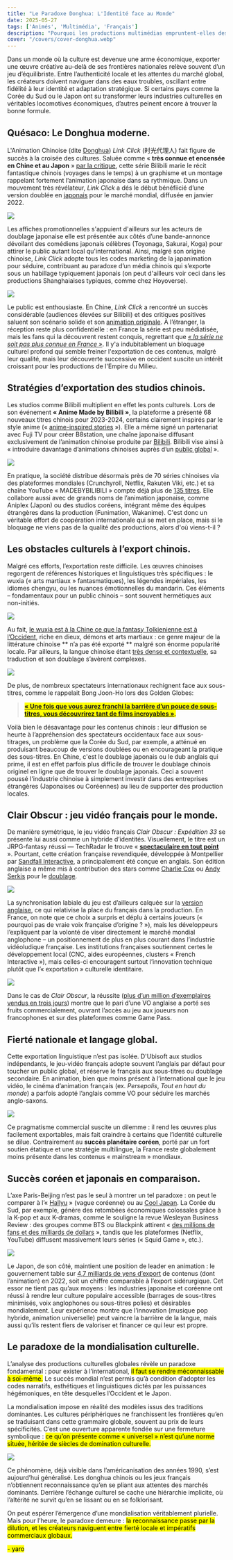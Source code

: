 ```yaml
---
title: "Le Paradoxe Donghua: L'Identité face au Monde"  
date: 2025-05-27  
tags: ['Animés', 'Multimédia', 'Français']  
description: "Pourquoi les productions multimédias empruntent-elles des esthétiques étrangères ?"
cover: "/covers/cover-donghua.webp"
---
```


Dans un monde où la culture est devenue une arme économique, exporter une œuvre créative au-delà de ses frontières nationales relève souvent d’un jeu d’équilibriste. Entre l’authenticité locale et les attentes du marché global, les créateurs doivent naviguer dans des eaux troubles, oscillant entre fidélité à leur identité et adaptation stratégique. Si certains pays comme la Corée du Sud ou le Japon ont su transformer leurs industries culturelles en véritables locomotives économiques, d’autres peinent encore à trouver la bonne formule.

## Quésaco: Le Donghua moderne.

L'Animation Chinoise (dite [Donghua](https://en.wikipedia.org/wiki/Chinese_animation)) *Link Click* (时光代理人) fait figure de succès à la croisée des cultures. Saluée comme « **très connue et encensée en Chine et au Japon** » [par la critique](https://www.allocine.fr/series/ficheserie-29267/critiques/), cette série Bilibili marie le récit fantastique chinois (voyages dans le temps) à un graphisme et un montage rappelant fortement l’animation japonaise dans sa rythmique. Dans un mouvement très révélateur, *Link Click* a dés le début bénéfiicié d’une version doublée en [japonais]((https://animecorner.me/link-click-gets-new-trailer-and-visual-ahead-of-japanese-dub-premiere/#:~:text=Link%20Click%2C%20popular%20donghua%20series%2C,in%20Japan%20on%20January%209)) pour le marché mondial, diffusée en janvier 2022.

![](image-245.png)

Les affiches promotionnelles s'appuient d'ailleurs sur les acteurs de doublage japonaise elle est présentée aux côtés d’une bande-annonce dévoilant des comédiens japonais célèbres (Toyonaga, Sakurai, Koga) pour attirer le public autant local qu'international. Ainsi, malgré son origine chinoise, *Link Click* adopte tous les codes marketing de la japanimation pour séduire, contribuant au paradoxe d’un média chinois qui s’exporte sous un habillage typiquement japonais (on peut d'ailleurs voir ceci dans les productions Shanghaiaises typiques, comme chez Hoyoverse).

![](image-246.png)

Le public est enthousiaste. En Chine, *Link Click* a rencontré un succès considérable (audiences élevées sur Bilibili) et des critiques positives saluent son scénario solide et son [animation originale](https://www.allocine.fr/series/ficheserie-29267/critiques/#:~:text=Il%20est%20édité%20pour%20Bilibili,rivaliser%20avec%20de%20bons%20thrillers). À l’étranger, la réception reste plus confidentielle : en France la série est peu médiatisée, mais les fans qui la découvrent restent conquis, regrettant que [*« la série ne soit pas plus connue en France »*](https://www.allocine.fr/series/ficheserie-29267/critiques/#:~:text=Cet%20animé%20chinois%20est%20une,de%20voyager%20dans%20le%20passé). Il y'a indubitablement un bloquage culturel profond qui semble freiner l'exportation de ces contenus, malgré leur qualité, mais leur découverte successive en occident suscite un intérêt croissant pour les productions de l'Empire du Milieu.

## Stratégies d’exportation des studios chinois.

Les studios comme Bilibili multiplient en effet les ponts culturels. Lors de son événement **« Anime Made by Bilibili »**, la plateforme a présenté 68 nouveaux titres chinois pour 2023-2024, certains clairement inspirés par le style anime (« [anime-inspired stories](https://www.anitrendz.com/news/2023/09/28/bilibili-unveils-68-chinese-animation-titles-at-industry-event#:~:text=During%20the%20ANIME%20MADE%20BY,Be%20Hero%20X%2C%20among%20others) »). Elle a même signé un partenariat avec Fuji TV pour créer B8station, une chaîne japonaise diffusant exclusivement de l’animation chinoise produite par [Bilibili](https://www.anitrendz.com/news/2023/09/28/bilibili-unveils-68-chinese-animation-titles-at-industry-event#). Bilibili vise ainsi à « introduire davantage d’animations chinoises auprès d’un [public global](https://www.anitrendz.com/news/2023/09/28/bilibili-unveils-68-chinese-animation-titles-at-industry-event#) ».

![](image-247.png)

En pratique, la société distribue désormais près de 70 séries chinoises via des plateformes mondiales (Crunchyroll, Netflix, Rakuten Viki, etc.) et sa chaîne YouTube « MADEBYBILIBILI » compte déjà plus de [135 titres](https://www.anitrendz.com/news/2023/09/28/bilibili-unveils-68-chinese-animation-titles-at-industry-event#). Elle collabore aussi avec de grands noms de l’animation japonaise, comme Aniplex (Japon) ou des studios coréens, intégrant même des équipes étrangères dans la production (Funimation, Wakanime).
C'est donc un véritable effort de coopération internationale qui se met en place, mais si le bloquage ne viens pas de la qualité des productions, alors d'où viens-t-il ?

## Les obstacles culturels à l’export chinois.

Malgré ces efforts, l’exportation reste difficile. Les œuvres chinoises regorgent de références historiques et linguistiques très spécifiques : le wuxia (« arts martiaux » fantasmatiques), les légendes impériales, les idiomes chengyu, ou les nuances émotionnelles du mandarin. Ces éléments – fondamentaux pour un public chinois – sont souvent hermétiques aux non-initiés.

![](image-250.png)

Au fait, [le wuxia est à la Chine ce que la fantasy Tolkienienne est à l’Occident](https://www.reddit.com/r/Fantasy/comments/q7gdl4/clarifying_wuxia_xianxia_and_related_chinese/?show=original), riche en dieux, démons et arts martiaux : ce genre majeur de la littérature chinoise ** n’a pas été exporté ** malgré son énorme popularité locale. Par ailleurs, la langue chinoise étant [très dense et contextuelle](https://www.researchgate.net/publication/368829582_HULAT_at_SemEval-2023_Task_9_Data_augmentation_for_pre-trained_transformers_applied_to_Multilingual_Tweet_Intimacy_Analysis), sa traduction et son doublage s’avèrent complexes.

![](image-251.png)

De plus, de nombreux spectateurs internationaux rechignent face aux sous-titres, comme le rappelait Bong Joon-Ho lors des Golden Globes:
> <mark> [ **« Une fois que vous aurez franchi la barrière d’un pouce de sous-titres, vous découvrirez tant de films incroyables »**](https://www.dazeddigital.com/film-tv/article/47346/1/parasite-director-bong-joon-ho-golden-globes-subtitles-foreign-language-films#:~:text=“Once%20you%20overcome%20the%20one,acceptance%20speech%20mostly%20in%20Korean). </mark>

Voilà bien le désavantage pour les contenus chinois : leur diffusion se heurte à l’appréhension des spectateurs occidentaux face aux sous-titrages, un problème que la Corée du Sud, par exemple, a atténué en produisant beaucoup de versions doublées ou en encourageant la pratique des sous-titres. En Chine, c'est le doublage japonais ou le dub anglais qui prime, il est en effet parfois plus difficile de trouver le doublage chinois originel en ligne que de trouver le doublage japonais. Ceci a souvent poussé l'industrie chinoise à simplement investir dans des entreprises étrangères (Japonaises ou Coréennes) au lieu de supporter des production locales.

## Clair Obscur : jeu vidéo français pour le monde.

De manière symétrique, le jeu vidéo français *Clair Obscur : Expédition 33* se présente lui aussi comme un hybride d’identités. Visuellement, le titre est un JRPG-fantasy réussi — TechRadar le trouve « [**spectaculaire en tout point**](https://www.techradar.com/gaming/clair-obscur-expedition-33-review#:~:text=) ». Pourtant, cette création française revendiquée, développée à Montpellier par [Sandfall Interactive](https://www.sandfall.co), a principalement été conçue en anglais. Son édition anglaise a même mis à contribution des stars comme [Charlie Cox](https://en.wikipedia.org/wiki/Charlie_Cox) ou [Andy Serkis](https://en.wikipedia.org/wiki/Andy_Serkis) pour le [doublage](https://fr.wikipedia.org/wiki/Clair_Obscur:_Expedition_33#:~:text=Le%20soutien%20financier%20de%20l%27éditeur,9).

![](image-252.png)

La synchronisation labiale du jeu est d’ailleurs calquée sur la [version anglaise](https://fr.wikipedia.org/wiki/Clair_Obscur:_Expedition_33#:~:text=La%20synchronisation%20labiale%20des%20personnages,10), ce qui relativise la place du français dans la production. En France, on note que ce choix a surpris et déplu à certains joueurs (« pourquoi pas de vraie voix française d’origine ? »), mais les développeurs l’expliquent par la volonté de viser directement le marché mondial anglophone – un positionnement de plus en plus courant dans l’industrie vidéoludique française. Les institutions françaises soutiennent certes le développement local (CNC, aides européennes, clusters « French Interactive »), mais celles-ci encouragent surtout l’innovation technique plutôt que l’« exportation » culturelle identitaire.

![](image-253.png)

Dans le cas de *Clair Obscur*, la réussite ([plus d’un million d’exemplaires vendus en trois jours](https://www.radiotimes.com/technology/gaming/clair-obscur-expedition-33-sales-player-count/#:~:text=At%20the%20time%20of%20writing%2C,more%20than%201%20million%20copies)) montre que le pari d’une VO anglaise a porté ses fruits commercialement, ouvrant l’accès au jeu aux joueurs non francophones et sur des plateformes comme Game Pass.

## Fierté nationale et langage global.

Cette exportation linguistique n’est pas isolée. D'Ubisoft aux studios indépendants, le jeu-vidéo français adopte souvent l’anglais par défaut pour toucher un public global, et réserve le français aux sous-titres ou doublage secondaire. En animation, bien que moins présent à l’international que le jeu vidéo, le cinéma d’animation français (ex. *Persepolis*, *Tout en haut du monde*) a parfois adopté l’anglais comme VO pour séduire les marchés anglo-saxons.

![](image-254.png)

Ce pragmatisme commercial suscite un dilemme : il rend les œuvres plus facilement exportables, mais fait craindre à certains que l’identité culturelle se dilue. Contrairement au **succès planétaire coréen**, porté par un fort soutien étatique et une stratégie multilingue, la France reste globalement moins présente dans les contenus « mainstream » mondiaux.

## Succès coréen et japonais en comparaison.

L’axe Paris-Beijing n’est pas le seul à montrer un tel paradoxe : on peut le comparer à l’« [Hallyu](https://en.wikipedia.org/wiki/Korean_Wave) » (vague coréenne) ou au [Cool Japan](https://fr.wikipedia.org/wiki/Cool_Japan). La Corée du Sud, par exemple, génère des retombées économiques colossales grâce à la K-pop et aux K-dramas, comme le souligne la revue Wesleyan Business Review : des groupes comme BTS ou Blackpink attirent « [des millions de fans et des milliards de dollars](https://www.wesleyanbusinessreview.com/issue-x-the-macroeconomy/blog-post-title-three-kh6nb#:~:text=entertainment%20industry%20lies%20at%20the,global%20success%20of%20Parasite%20and) », tandis que les plateformes (Netflix, YouTube) diffusent massivement leurs séries (« Squid Game », etc.).

![](image-255.png)

Le Japon, de son côté, maintient une position de leader en animation : le gouvernement table sur [4,7 milliards de yens d’export](https://english.kyodonews.net/news/2024/06/476e1a0c184f-japan-aims-for-anime-games-sales-abroad-to-hit-20-tril-yen-by-2033.html#:~:text=According%20to%20the%20government%2C%20overseas,7%20trillion%20yen%20in%202022) de contenus (dont l’animation) en 2022, soit un chiffre comparable à l’export sidérurgique. Cet essor ne tient pas qu’aux moyens : les industries japonaise et coréenne ont réussi à rendre leur culture populaire accessible (barrages de sous-titres minimisés, voix anglophones ou sous-titres polies) et désirables mondialement. Leur expérience montre que l’innovation (musique pop hybride, animation universelle) peut vaincre la barrière de la langue, mais aussi qu’ils restent fiers de valoriser et financer ce qui leur est propre.

## Le paradoxe de la mondialisation culturelle.

L’analyse des productions culturelles globales révèle un paradoxe fondamental : pour exister à l’international, <mark>il faut se rendre méconnaissable à soi-même.</mark> Le succès mondial n’est permis qu’à condition d’adopter les codes narratifs, esthétiques et linguistiques dictés par les puissances hégémoniques, en tête desquelles l’Occident et le Japon.

La mondialisation impose en réalité des modèles issus des traditions dominantes. Les cultures périphériques ne franchissent les frontières qu’en se traduisant dans cette grammaire globale, souvent au prix de leurs spécificités. C’est une ouverture apparente fondée sur une fermeture symbolique : <mark>ce qu’on présente comme « universel » n’est qu’une norme située, héritée de siècles de domination culturelle.</mark>

![](image-256.png)

Ce phénomène, déjà visible dans l’américanisation des années 1990, s’est aujourd’hui généralisé. Les donghua chinois ou les jeux français n’obtiennent reconnaissance qu’en se pliant aux attentes des marchés dominants. Derrière l’échange culturel se cache une hiérarchie implicite, où l’altérité ne survit qu’en se lissant ou en se folklorisant.

On peut espérer l’émergence d’une mondialisation véritablement plurielle. Mais pour l’heure, le paradoxe demeure : <mark>la reconnaissance passe par la dilution, et les créateurs naviguent entre fierté locale et impératifs commerciaux globaux.</mark>

  <mark>- yaro</mark>